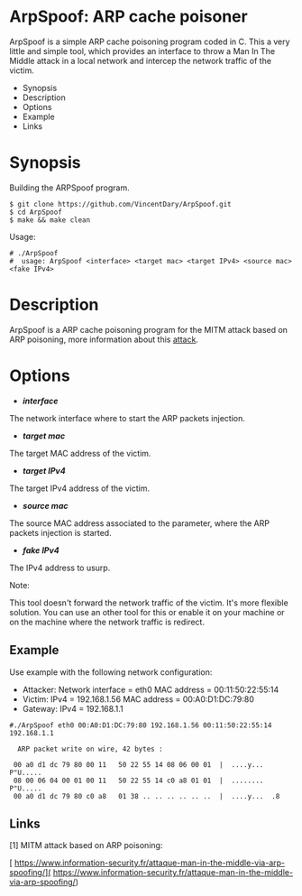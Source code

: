 # ArpSpoof: ARP cache poisoner

ArpSpoof is a simple ARP cache poisoning program coded in C. This a very little and simple tool, which provides an interface to throw a Man In The Middle attack in a local network and intercep the network traffic of the victim. 

- Synopsis
- Description
- Options
- Example
- Links

# Synopsis

Building the ARPSpoof program.

```
$ git clone https://github.com/VincentDary/ArpSpoof.git
$ cd ArpSpoof
$ make && make clean
```

Usage:

```
# ./ArpSpoof
#  usage: ArpSpoof <interface> <target mac> <target IPv4> <source mac> <fake IPv4>
```

# Description

ArpSpoof is a ARP cache poisoning program for the MITM attack based on ARP poisoning, more information about this [attack](https://www.information-security.fr/attaque-man-in-the-middle-via-arp-spoofing/).

# Options

- **_interface_**

The network interface where to start the ARP packets injection.


- **_target mac_**

The target MAC address of the victim.


- **_target IPv4_**

The target IPv4 address of the victim.


- **_source mac_**

The source MAC address associated to the <interface> parameter, where the ARP packets injection is started.


- **_fake IPv4_**

The IPv4 address to usurp.


Note:

This tool doesn't forward the network traffic of the victim. It's more flexible solution. You can use an other tool for this or enable it on your machine or on the machine where the network traffic is redirect. 

## Example

 Use example with the following network configuration:

- Attacker:
Network interface = eth0
MAC address = 00:11:50:22:55:14
- Victim:
IPv4 = 192.168.1.56
MAC address = 00:A0:D1:DC:79:80
- Gateway:
IPv4 = 192.168.1.1

```
#./ArpSpoof eth0 00:A0:D1:DC:79:80 192.168.1.56 00:11:50:22:55:14 192.168.1.1

  ARP packet write on wire, 42 bytes :

 00 a0 d1 dc 79 80 00 11   50 22 55 14 08 06 00 01  |  ....y...  P"U.....
 08 00 06 04 00 01 00 11   50 22 55 14 c0 a8 01 01  |  ........  P"U.....
 00 a0 d1 dc 79 80 c0 a8   01 38 .. .. .. .. .. ..  |  ....y...  .8

```

## Links

[1] MITM attack based on ARP poisoning:

[ https://www.information-security.fr/attaque-man-in-the-middle-via-arp-spoofing/]( https://www.information-security.fr/attaque-man-in-the-middle-via-arp-spoofing/)


